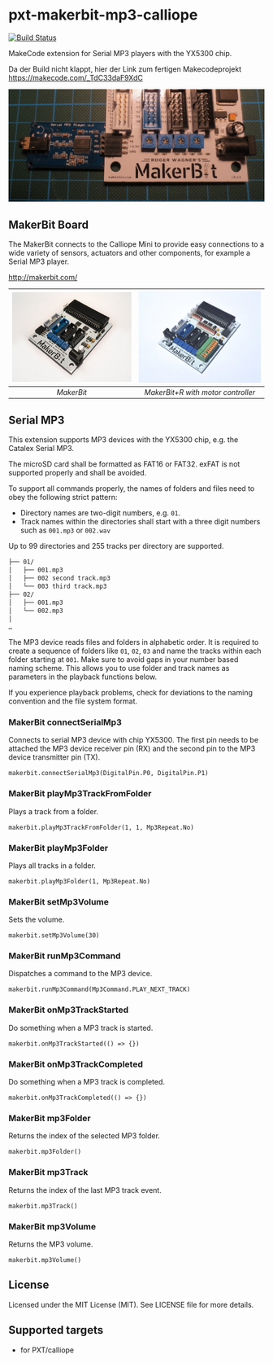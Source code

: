 # pxt-makerbit-mp3-calliope

[![Build Status](https://travis-ci.org/MKleinSB/pxt-makerbit-mp3-calliope.svg?branch=master)](https://travis-ci.org/MKleinSB/pxt-makerbit-mp3-calliope)

MakeCode extension for Serial MP3 players with the YX5300 chip.

Da der Build nicht klappt, hier der Link zum fertigen Makecodeprojekt https://makecode.com/_TdC33daF9XdC

![](https://github.com/MKleinSB/pxt-makerbit-mp3-calliope/blob/master/mbmp3.jpg) 


## MakerBit Board

The MakerBit connects to the Calliope Mini to provide easy connections to a wide variety of sensors, actuators and other components, for example a Serial MP3 player.

http://makerbit.com/

| ![MakerBit](https://github.com/1010Technologies/pxt-makerbit/raw/master/MakerBit.png "MakerBit") | ![MakerBit+R](https://github.com/1010Technologies/pxt-makerbit/raw/master/MakerBit+R.png "MakerBit+R") |
| :----------------------------------------------------------------------------------------------: | :----------------------------------------------------------------------------------------------------: |
|                                            _MakerBit_                                            |                                   _MakerBit+R with motor controller_                                   |

## Serial MP3

This extension supports MP3 devices with the YX5300 chip, e.g. the Catalex Serial MP3.

The microSD card shall be formatted as FAT16 or FAT32. exFAT is not supported properly and shall be avoided.

To support all commands properly, the names of folders and files need to obey the following strict pattern:

- Directory names are two-digit numbers, e.g. `01`.
- Track names within the directories shall start with a three digit numbers such as `001.mp3` or `002.wav`

Up to 99 directories and 255 tracks per directory are supported.

```
├── 01/
│   ├── 001.mp3
│   ├── 002 second track.mp3
│   └── 003 third track.mp3
├── 02/
│   ├── 001.mp3
│   └── 002.mp3
│
…
```

The MP3 device reads files and folders in alphabetic order. It is required to create a sequence of folders like `01`, `02`, `03` and name the tracks within each folder starting at `001`. Make sure to avoid gaps in your number based naming scheme. This allows you to use folder and track names as parameters in the playback functions below.

If you experience playback problems, check for deviations to the naming convention and the file system format.

### MakerBit connectSerialMp3

Connects to serial MP3 device with chip YX5300. The first pin needs to be attached the MP3 device receiver pin (RX) and the second pin to the MP3 device transmitter pin (TX).

```sig
makerbit.connectSerialMp3(DigitalPin.P0, DigitalPin.P1)
```

### MakerBit playMp3TrackFromFolder

Plays a track from a folder.

```sig
makerbit.playMp3TrackFromFolder(1, 1, Mp3Repeat.No)
```

### MakerBit playMp3Folder

Plays all tracks in a folder.

```sig
makerbit.playMp3Folder(1, Mp3Repeat.No)
```

### MakerBit setMp3Volume

Sets the volume.

```sig
makerbit.setMp3Volume(30)
```

### MakerBit runMp3Command

Dispatches a command to the MP3 device.

```sig
makerbit.runMp3Command(Mp3Command.PLAY_NEXT_TRACK)
```

### MakerBit onMp3TrackStarted

Do something when a MP3 track is started.

```sig
makerbit.onMp3TrackStarted(() => {})
```

### MakerBit onMp3TrackCompleted

Do something when a MP3 track is completed.

```sig
makerbit.onMp3TrackCompleted(() => {})
```

### MakerBit mp3Folder

Returns the index of the selected MP3 folder.

```sig
makerbit.mp3Folder()
```

### MakerBit mp3Track

Returns the index of the last MP3 track event.

```sig
makerbit.mp3Track()
```

### MakerBit mp3Volume

Returns the MP3 volume.

```sig
makerbit.mp3Volume()
```

## License

Licensed under the MIT License (MIT). See LICENSE file for more details.

## Supported targets

- for PXT/calliope
